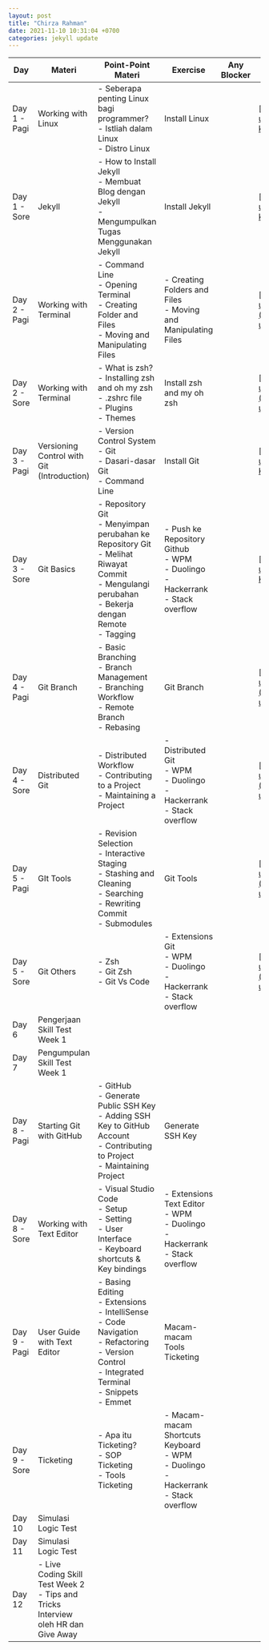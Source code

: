 ```yaml
---
layout: post
title: "Chirza Rahman"
date: 2021-11-10 10:31:04 +0700
categories: jekyll update
---
```


| Day          | Materi                                                                                 | Point-Point Materi                                                                                                                                                       | Exercise                                                                                         | Any Blocker | Pengumpulan Tugas                                                                                                                                                            |
|--------------|----------------------------------------------------------------------------------------|--------------------------------------------------------------------------------------------------------------------------------------------------------------------------|--------------------------------------------------------------------------------------------------|-------------|------------------------------------------------------------------------------------------------------------------------------------------------------------------------------|
| Day 1 - Pagi | Working with Linux                                                                     | \- Seberapa penting Linux bagi programmer?<br>\- Istliah dalam Linux<br>\- Distro Linux                                                                                  | Install Linux                                                                                    |             | [https://drive.google.com/drive/folders/185OCVRHpWi-k9CLu9K_h2z_BCaJ4d_4D?usp=sharing](https://drive.google.com/drive/folders/185OCVRHpWi-k9CLu9K_h2z_BCaJ4d_4D?usp=sharing) |
| Day 1 - Sore | Jekyll                                                                                 | \- How to Install Jekyll<br>\- Membuat Blog dengan Jekyll<br>\- Mengumpulkan Tugas Menggunakan Jekyll                                                                    | Install Jekyll                                                                                   |             | [https://drive.google.com/drive/folders/185OCVRHpWi-k9CLu9K_h2z_BCaJ4d_4D?usp=sharing](https://drive.google.com/drive/folders/185OCVRHpWi-k9CLu9K_h2z_BCaJ4d_4D?usp=sharing) |
| Day 2 - Pagi | Working with Terminal                                                                  | \- Command Line<br>\- Opening Terminal<br>\- Creating Folder and Files<br>\- Moving and Manipulating Files                                                               | \- Creating Folders and Files<br>\- Moving and Manipulating Files                                |             | [https://drive.google.com/drive/folders/1cShBAPeoM1Qz9VnkeVsveNsCOiyL0HCG?usp=sharing](https://drive.google.com/drive/folders/1cShBAPeoM1Qz9VnkeVsveNsCOiyL0HCG?usp=sharing) |
| Day 2 - Sore | Working with Terminal                                                                  | \- What is zsh?<br>\- Installing zsh and oh my zsh<br>\- .zshrc file<br>\- Plugins<br>\- Themes                                                                          | Install zsh and my oh zsh                                                                        |             | [https://drive.google.com/drive/folders/1cShBAPeoM1Qz9VnkeVsveNsCOiyL0HCG?usp=sharing](https://drive.google.com/drive/folders/1cShBAPeoM1Qz9VnkeVsveNsCOiyL0HCG?usp=sharing) |
| Day 3 - Pagi | Versioning Control with Git (Introduction)                                             | \- Version Control System<br>\- Git<br>\- Dasari-dasar Git<br>\- Command Line                                                                                            | Install Git                                                                                      |             | [https://drive.google.com/drive/folders/13pkzdjfJiRr8-KBxp243aFWdBxwDhWru?usp=sharing](https://drive.google.com/drive/folders/13pkzdjfJiRr8-KBxp243aFWdBxwDhWru?usp=sharing) |
| Day 3 - Sore | Git Basics                                                                             | \- Repository Git<br>\- Menyimpan perubahan ke Repository Git<br>\- Melihat Riwayat Commit<br>\- Mengulangi perubahan<br>\- Bekerja dengan Remote<br>\- Tagging          | \- Push ke Repository Github<br>\- WPM<br>\- Duolingo<br>\- Hackerrank<br>\- Stack overflow      |             | [https://drive.google.com/drive/folders/13pkzdjfJiRr8-KBxp243aFWdBxwDhWru?usp=sharing](https://drive.google.com/drive/folders/13pkzdjfJiRr8-KBxp243aFWdBxwDhWru?usp=sharing) |
| Day 4 - Pagi | Git Branch                                                                             | \- Basic Branching<br>\- Branch Management<br>\- Branching Workflow<br>\- Remote Branch<br>\- Rebasing                                                                   | Git Branch                                                                                       |             | [https://drive.google.com/drive/folders/1dK7i4uB34AMIQTQe_sm5EL6nW7V3Haxv?usp=sharing](https://drive.google.com/drive/folders/1dK7i4uB34AMIQTQe_sm5EL6nW7V3Haxv?usp=sharing) |
| Day 4 - Sore | Distributed Git                                                                        | \- Distributed Workflow<br>\- Contributing to a Project<br>\- Maintaining a Project                                                                                      | \- Distributed Git<br>\- WPM<br>\- Duolingo<br>\- Hackerrank<br>\- Stack overflow                |             | [https://drive.google.com/drive/folders/1dK7i4uB34AMIQTQe_sm5EL6nW7V3Haxv?usp=sharing](https://drive.google.com/drive/folders/1dK7i4uB34AMIQTQe_sm5EL6nW7V3Haxv?usp=sharing) |
| Day 5 - Pagi | GIt Tools                                                                              | \- Revision Selection<br>\- Interactive Staging<br>\- Stashing and Cleaning<br>\- Searching<br>\- Rewriting Commit<br>\- Submodules                                      | Git Tools                                                                                        |             | [https://drive.google.com/drive/folders/1mysPC0A1JOO1KlbEmO2sOaNJdE2GeecW?usp=sharing](https://drive.google.com/drive/folders/1mysPC0A1JOO1KlbEmO2sOaNJdE2GeecW?usp=sharing) |
| Day 5 - Sore | Git Others                                                                             | \- Zsh<br>\- Git Zsh<br>\- Git Vs Code                                                                                                                                   | \- Extensions Git<br>\- WPM<br>\- Duolingo<br>\- Hackerrank<br>\- Stack overflow                 |             | [https://drive.google.com/drive/folders/1mysPC0A1JOO1KlbEmO2sOaNJdE2GeecW?usp=sharing](https://drive.google.com/drive/folders/1mysPC0A1JOO1KlbEmO2sOaNJdE2GeecW?usp=sharing) |
| Day 6        | Pengerjaan Skill Test Week 1                                                           |                                                                                                                                                                          |                                                                                                  |             |                                                                                                                                                                              |
| Day 7        | Pengumpulan Skill Test Week 1                                                          |                                                                                                                                                                          |                                                                                                  |             |                                                                                                                                                                              |
| Day 8 - Pagi | Starting Git with GitHub                                                               | \- GitHub<br>\- Generate Public SSH Key<br>\- Adding SSH Key to GitHub Account<br>\- Contributing to Project<br>\- Maintaining Project                                   | Generate SSH Key                                                                                 |             |                                                                                                                                                                              |
| Day 8 - Sore | Working with Text Editor                                                               | \- Visual Studio Code<br>\- Setup<br>\- Setting<br>\- User Interface<br>\- Keyboard shortcuts & Key bindings                                                             | \- Extensions Text Editor<br>\- WPM<br>\- Duolingo<br>\- Hackerrank<br>\- Stack overflow         |             |                                                                                                                                                                              |
| Day 9 - Pagi | User Guide with Text Editor                                                            | \- Basing Editing<br>\- Extensions<br>\- IntelliSense<br>\- Code Navigation<br>\- Refactoring<br>\- Version Control<br>\- Integrated Terminal<br>\- Snippets<br>\- Emmet | Macam-macam Tools Ticketing                                                                      |             |                                                                                                                                                                              |
| Day 9 - Sore | Ticketing                                                                              | \- Apa itu Ticketing?<br>\- SOP Ticketing<br>\- Tools Ticketing                                                                                                          | \- Macam-macam Shortcuts Keyboard<br>\- WPM<br>\- Duolingo<br>\- Hackerrank<br>\- Stack overflow |             |                                                                                                                                                                              |
| Day 10       | Simulasi Logic Test                                                                    |                                                                                                                                                                          |                                                                                                  |             |                                                                                                                                                                              |
| Day 11       | Simulasi Logic Test                                                                    |                                                                                                                                                                          |                                                                                                  |             |                                                                                                                                                                              |
| Day 12       | \- Live Coding Skill Test Week 2<br>\- Tips and Tricks Interview oleh HR dan Give Away |                                                                                                                                                                          |                                                                                                  |             |                                                                                                                                                                              |
